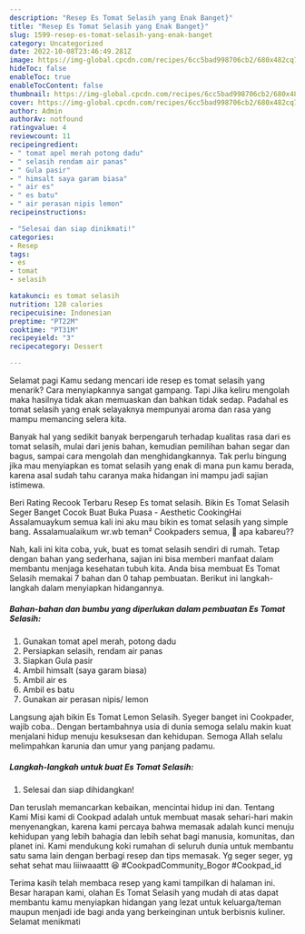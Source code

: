 ```yaml
---
description: "Resep Es Tomat Selasih yang Enak Banget}"
title: "Resep Es Tomat Selasih yang Enak Banget}"
slug: 1599-resep-es-tomat-selasih-yang-enak-banget
category: Uncategorized
date: 2022-10-08T23:46:49.281Z
image: https://img-global.cpcdn.com/recipes/6cc5bad998706cb2/680x482cq70/es-tomat-selasih-foto-resep-utama.jpg
hideToc: false
enableToc: true
enableTocContent: false
thumbnail: https://img-global.cpcdn.com/recipes/6cc5bad998706cb2/680x482cq70/es-tomat-selasih-foto-resep-utama.jpg
cover: https://img-global.cpcdn.com/recipes/6cc5bad998706cb2/680x482cq70/es-tomat-selasih-foto-resep-utama.jpg
author: Admin
authorAv: notfound
ratingvalue: 4
reviewcount: 11
recipeingredient:
- " tomat apel merah potong dadu"
- " selasih rendam air panas"
- " Gula pasir"
- " himsalt saya garam biasa"
- " air es"
- " es batu"
- " air perasan nipis lemon"
recipeinstructions:

- "Selesai dan siap dinikmati!"
categories:
- Resep
tags:
- es
- tomat
- selasih

katakunci: es tomat selasih 
nutrition: 128 calories
recipecuisine: Indonesian
preptime: "PT22M"
cooktime: "PT31M"
recipeyield: "3"
recipecategory: Dessert

---
```



Selamat pagi Kamu sedang mencari ide resep es tomat selasih yang menarik? Cara menyiapkannya sangat gampang. Tapi Jika keliru mengolah maka hasilnya tidak akan memuaskan dan bahkan tidak sedap. Padahal es tomat selasih yang enak selayaknya mempunyai aroma dan rasa yang mampu memancing selera kita.


Banyak hal yang sedikit banyak berpengaruh terhadap kualitas rasa dari es tomat selasih, mulai dari jenis bahan, kemudian pemilihan bahan segar dan bagus, sampai cara mengolah dan menghidangkannya. Tak perlu bingung jika mau menyiapkan es tomat selasih yang enak di mana pun kamu berada, karena asal sudah tahu caranya maka hidangan ini mampu jadi sajian istimewa.

Beri Rating Recook Terbaru Resep Es tomat selasih. Bikin Es Tomat Selasih Seger Banget Cocok Buat Buka Puasa - Aesthetic CookingHai Assalamuaykum semua kali ini aku mau bikin es tomat selasih yang simple bang. Assalamualaikum wr.wb teman² Cookpaders semua, 👋 apa kabareu??


Nah, kali ini kita coba, yuk, buat es tomat selasih sendiri di rumah. Tetap dengan bahan yang sederhana, sajian ini bisa memberi manfaat dalam membantu menjaga kesehatan tubuh kita. Anda bisa membuat Es Tomat Selasih memakai 7 bahan dan 0 tahap pembuatan. Berikut ini langkah-langkah dalam menyiapkan hidangannya.

<!--inarticleads1-->

##### Bahan-bahan dan bumbu yang diperlukan dalam pembuatan Es Tomat Selasih:

1. Gunakan  tomat apel merah, potong dadu
1. Persiapkan  selasih, rendam air panas
1. Siapkan  Gula pasir
1. Ambil  himsalt (saya garam biasa)
1. Ambil  air es
1. Ambil  es batu
1. Gunakan  air perasan nipis/ lemon


Langsung ajah bikin Es Tomat Lemon Selasih. Syeger banget ini Cookpader, wajib coba.. Dengan bertambahnya usia di dunia semoga selalu makin kuat menjalani hidup menuju kesuksesan dan kehidupan. Semoga Allah selalu melimpahkan karunia dan umur yang panjang padamu. 

<!--inarticleads2-->

##### Langkah-langkah untuk buat Es Tomat Selasih:


1. Selesai dan siap dihidangkan!

Dan teruslah memancarkan kebaikan, mencintai hidup ini dan. Tentang Kami Misi kami di Cookpad adalah untuk membuat masak sehari-hari makin menyenangkan, karena kami percaya bahwa memasak adalah kunci menuju kehidupan yang lebih bahagia dan lebih sehat bagi manusia, komunitas, dan planet ini. Kami mendukung koki rumahan di seluruh dunia untuk membantu satu sama lain dengan berbagi resep dan tips memasak. Yg seger seger, yg sehat sehat mau liiiwaaattt 😆 #CookpadCommunity_Bogor #Cookpad_id 

Terima kasih telah membaca resep yang kami tampilkan di halaman ini. Besar harapan kami, olahan Es Tomat Selasih yang mudah di atas dapat membantu kamu menyiapkan hidangan yang lezat untuk keluarga/teman maupun menjadi ide bagi anda yang berkeinginan untuk berbisnis kuliner. Selamat menikmati
